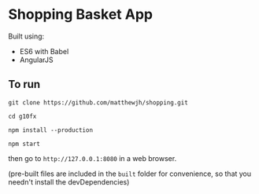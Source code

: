# Shopping Basket App


Built using:
* ES6 with Babel
* AngularJS

## To run

`
git clone https://github.com/matthewjh/shopping.git
`

`
cd g10fx
`

`
npm install --production
`

`
npm start
`

then go to `http://127.0.0.1:8080` in a web browser.

(pre-built files are included in the `built` folder for convenience, so that you needn't install the devDependencies)
